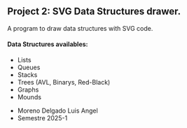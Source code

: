 ## Project 2: SVG Data Structures drawer.
A program to draw data structures with SVG code.
#### Data Structures availables:

* Lists
* Queues
* Stacks
* Trees (AVL, Binarys, Red-Black)
* Graphs
* Mounds

- Moreno Delgado Luis Angel
- Semestre 2025-1

